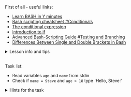 First of all - useful links:

- [Learn BASH in Y minutes](https://learnxinyminutes.com/docs/bash/)
- [Bash scripting cheatsheet #Conditionals](https://devhints.io/bash#conditionals)
- [The conditional expression](https://wiki.bash-hackers.org/syntax/ccmd/conditional_expression)
- [Introduction to if](https://tldp.org/LDP/Bash-Beginners-Guide/html/sect_07_01.html)
- [Advanced Bash-Scripting Guide #Testing and Branching](https://tldp.org/LDP/abs/html/testbranch.html)
- [Differences Between Single and Double Brackets in Bash](https://www.baeldung.com/linux/bash-single-vs-double-brackets)

<details><summary>Lesson info and tips</summary>
<pre>
Syntax of BASH brancing and test constructions:<br>
<strong>IF-THEN-ELIF-ELSE construction:</strong><br>
  if [[ -z "$string" ]]; then
    echo "String is empty";
  elif [[ -n "$string" ]]; then
    echo "String is not empty";
  else
    echo "This never happens";
  fi<br>
<strong>CASE construction:</strong><br>
  case "$variable" in
    "$condition1" )
      command...
    ;;
    "$condition2" )
      command...
    ;;
  esac
</pre>
</details>
<br>

Task list:
- Read variables `age` and `name` from stdin
- Check if `name = Steve` and `age > 18` type 'Hello, Steve!'

<details><summary>Hints for the task</summary>
<pre>
<strong>Task 1:</strong>
  $ read age
  $ read name
<strong>Task 2:</strong>
  $ if [[ "$name" == "Steve" ]] && [[ "$age" -eq 15 ]]; then
  > echo "Hello, Steve!";
  > fi
</pre>
</details>
